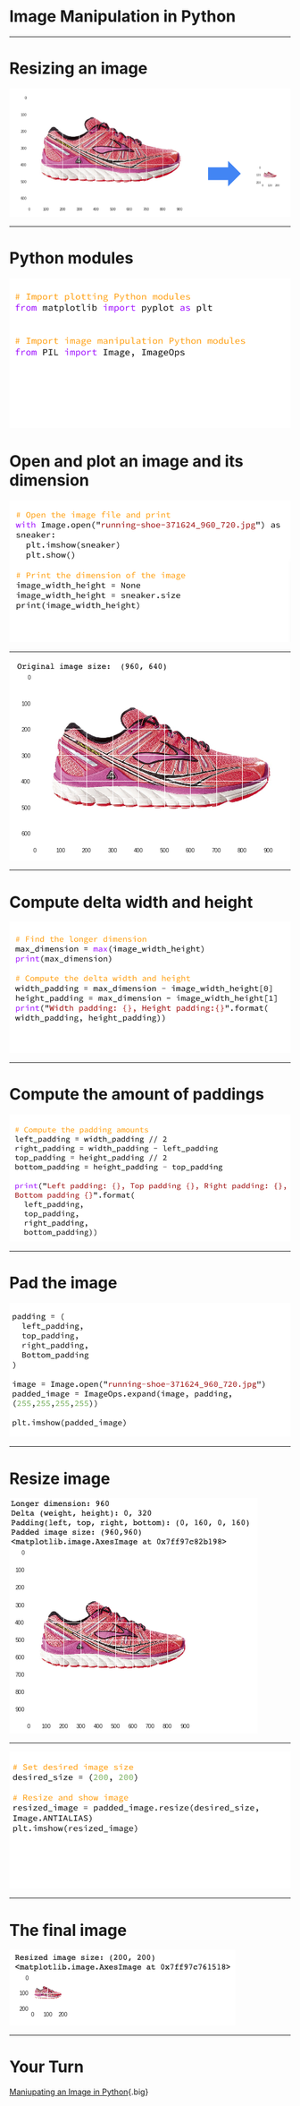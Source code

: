 # Image Manipulation in Python

---

# Resizing an image

![](res/imagemaninpy1.png)

<!--
There are times when working with input data that consists of images, one needs to manipulate the images to ensure they are a good quality input to feed to  your ML model, for example: resizing the images to a uniform dimension or colorspace.
-->

---

# Python modules

![](res/imagemaninpy2.png)

<!--
Matplotlib
* we’ll use the matplotlib Python library that you’re familiar with and have used for creating charts, but in this exercise we’ll use it to plot an image, instead of chart.

PIL
* Python Imaging Library
* is a free library for the Python programming language that adds support for opening, manipulating, and saving many different image file formats
* a newer fork of PIL is called Pillow
-->

# Open and plot an image and its dimension

![](res/imagemaninpy3.png)

<!--
Open an image file: using PIL, open the image specified in the image file path

Plot the image: using Matplotlib, show the image so we can see how the image looks like and its dimension
-->

---

![](res/imagemaninpy4.png)

<!--
It’s a sneaker!
Rectangular shape
Dimension is 960 by 640 pixels

Remember the goal is to end up with a thumbnail image which is square and with 200 by 200 pixels dimension.

Question for students:
How do we get there?
If the image is resized from rectangular (960x640) to square (200x200), what happens to the image?

There are a variety of ways, and one way is:
To pad the image in the original dimension into a square shape
Then, sized down into the correct dimension

Let’s how to do that in code
-->

---

# Compute delta width and height
![](res/imagemaninpy5.png)

<!--
How do we figure how much to pad the image to make it square shape?
First, determine the longest dimension between the width and height of the original image
Figure out how much padding needed in the height and width of the image.  In this case, we need to pad the image’s height to match the image’s width.
-->

---

# Compute the amount of paddings

![](res/imagemaninpy6.png)

<!--
But wait!  In order to keep the shoes centered on the image - we need to pad the height both at the top as well as at the bottom, thus HALF the needed pad will be added to the bottom and the other half to the top of the image.
-->

---

# Pad the image

![](res/imagemaninpy7.png)

<!--
Alright, ready to do the padding - we use PIL module again to do the padding by passing in the original image, padding figures in pixels (left, top, right, bottom), and the background color of the padding pixels.
-->

---

# Resize image

![](res/imagemaninpy8.png)

<!--
Now we need just to reduced the dimension into a thumbnail size of 200 by 200 pixels.
-->

---

![](res/imagemaninpy9.png)

<!--
Again, we use the PIL module to do so by passing in the desired_size.
-->

---

# The final image

![](res/imagemaninpy10.png)

<!--
Here’s the final image.
-->

---

# Your Turn

[Maniupating an Image in Python](https://colab.sandbox.google.com/drive/180O8QlkmoqI90h8zyCDiTfLq9egrauhb){.big}
